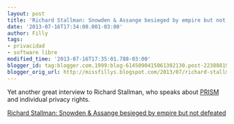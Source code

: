 ```yaml
---
layout: post
title: 'Richard Stallman: Snowden & Assange besieged by empire but not defeated'
date: '2013-07-16T17:34:00.001-03:00'
author: Filly
tags:
- privacidad
- software libre
modified_time: '2013-07-16T17:35:01.788-03:00'
blogger_id: tag:blogger.com,1999:blog-6145090415061302130.post-2238881992645196316
blogger_orig_url: http://missfillys.blogspot.com/2013/07/richard-stallman-snowden-assange.html
---
```


Yet another great interview to Richard Stallman, who speaks about [PRISM][0] and individual privacy rights.

[Richard Stallman: Snowden & Assange besieged by empire but not defeated][1]

[0]: https://en.wikipedia.org/wiki/PRISM_%28surveillance_program%29
[1]: https://www.youtube.com/watch?&v=SUJtMlEwd6Q